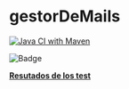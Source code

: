 # gestorDeMails
[![Java CI with Maven](https://github.com/StivenAlexis/gestorDeMails/actions/workflows/maven.yml/badge.svg)](https://github.com/StivenAlexis/gestorDeMails/actions/workflows/maven.yml)

![Badge](../reports/badge.svg)

**[Resutados de los test](https://StivenAlexis.github.io/gestorDeMails/target/my-reports/index.html)**
